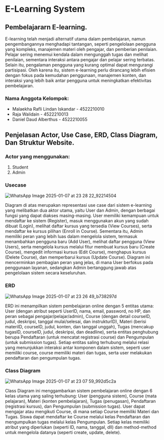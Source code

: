 # E-Learning System
## Pembelajararn E-learning.
E-learning telah menjadi alternatif utama dalam pembelajaran, namun pengembangannya menghadapi tantangan, seperti pengelolaan pengguna yang kompleks, manajemen materi oleh pengajar, dan pemberian penilaian. Pelajar sering menemui kendala dalam mengunggah tugas dan melihat penilaian, sementara interaksi antara pengajar dan pelajar sering terbatas. Selain itu, pengalaman pengguna yang kurang optimal dapat mengurangi partisipasi. Oleh karena itu, sistem e-learning perlu dirancang lebih efisien dengan fokus pada kemudahan penggunaan, manajemen konten, dan interaksi yang lebih baik antar pengguna untuk meningkatkan efektivitas pembelajaran.

### Nama Anggota Kelompok:

- Malaekha Rafli Lindan Iskandar - 4522210010
- Raja Walidain - 4522210013
- Daniel Daud Alberthus - 4522210055

## Penjelasan Actor, Use Case, ERD, Class Diagram, Dan Struktur Website. 

### Actor yang menggunakan:
1. Student
2. Admin


### Usecase
![WhatsApp Image 2025-01-07 at 23 28 22_92214504](https://github.com/user-attachments/assets/881fb0a6-7a75-4697-8d6a-71c47ed8a449)

Diagram di atas merupakan representasi use case dari sistem e-learning yang melibatkan dua aktor utama, yaitu User dan Admin, dengan berbagai fungsi yang dapat diakses masing-masing. User memiliki kemampuan untuk mendaftar ke sistem (Register), masuk menggunakan akun yang sudah dibuat (Login), melihat daftar kursus yang tersedia (View Courses), serta mendaftar ke kursus pilihan (Enroll in Course). Sementara itu, Admin memiliki peran yang lebih luas dalam mengelola sistem, termasuk menambahkan pengguna baru (Add User), melihat daftar pengguna (View Users), serta mengelola kursus melalui fitur membuat kursus baru (Create Course), mengedit informasi kursus (Edit Course), menghapus kursus (Delete Course), dan memperbarui kursus (Update Course). Diagram ini mencerminkan pembagian peran yang jelas, di mana User berfokus pada penggunaan layanan, sedangkan Admin bertanggung jawab atas pengelolaan sistem secara keseluruhan.

### ERD
![WhatsApp Image 2025-01-07 at 23 26 49_b738297d](https://github.com/user-attachments/assets/0ddd7c47-eedf-44e8-9251-86714ba95e52)

ERD ini menampilkan sistem pembelajaran online dengan 5 entitas utama: User (dengan atribut seperti UserID, nama, email, password, no HP, dan peran sebagai pengajar/pelajar/admin), Course (dengan detail courseID, judul, deskripsi, tanggal mulai/selesai, dan instrukturID), Materi (berisi materiID, courseID, judul, konten, dan tanggal unggah), Tugas (mencakup tugasID, courseID, judul, deskripsi, dan deadline), serta entitas penghubung berupa Pendaftaran (untuk mencatat registrasi course) dan Pengumpulan (untuk submission tugas). Setiap entitas saling terhubung melalui relasi yang menunjukkan interaksi antar komponen dalam sistem, seperti user memiliki course, course memiliki materi dan tugas, serta user melakukan pendaftaran dan pengumpulan tugas.


### Class Diagram
![WhatsApp Image 2025-01-07 at 23 07 59_992d5c2a](https://github.com/user-attachments/assets/6e48f966-1dd6-4678-a8f9-42ce770d8bca)

Class Diagram ini menggambarkan sistem pembelajaran online dengan 6 kelas utama yang saling terhubung: User (pengguna sistem), Course (mata pelajaran), Materi (konten pembelajaran), Tugas (penugasan), Pendaftaran (registrasi kursus), dan Pengumpulan (submission tugas). User dapat mengajar atau mengikuti Course, di mana setiap Course memiliki Materi dan Tugas. Siswa dapat mendaftar ke Course melalui kelas Pendaftaran dan mengumpulkan tugas melalui kelas Pengumpulan. Setiap kelas memiliki atribut yang diperlukan (seperti ID, nama, tanggal, dll) dan method-method untuk mengelola datanya (seperti create, update, delete).
